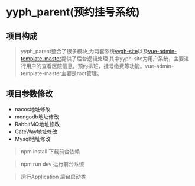 # yyph_parent(预约挂号系统)
## 项目构成
> yyph_parent整合了很多模块,为两套系统[yygh-site](https://github.com/Pronting/yygh_demo/tree/master/yygh-site)以及[vue-admin-template-master](https://github.com/Pronting/yygh_demo/tree/master/yygh-site)提供了后台逻辑处理
其中yyph-site为用户系统，主要进行用户的查看医院信息，预约排班，挂号缴费等功能。vue-admin-template-master主要是root管理。

## 项目参数修改
* nacos地址修改
* mongodb地址修改
* RabbitMQ地址修改
* GateWay地址修改
* Mysql地址修改

> npm install 下载前台依赖

> npm run dev  运行前台系统

> 运行Application 后台启动类
